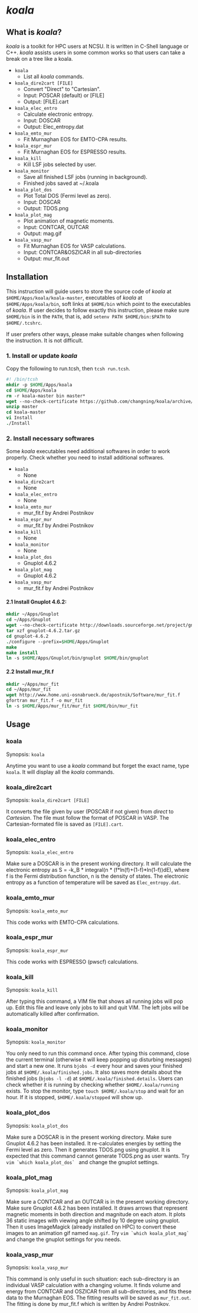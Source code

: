 # *koala*
## What is *koala*?
*koala* is a toolkit for HPC users at NCSU. It is written in C-Shell language or C++. *koala* assists users in some common works so that users can take a break on a tree like a koala.

- `koala`
    - List all *koala* commands.
- `koala_dire2cart [FILE]`
    - Convert "Direct" to "Cartesian".
    - Input: POSCAR (default) or [FILE]
    - Output: [FILE].cart
- `koala_elec_entro`
    - Calculate electronic entropy.
    - Input: DOSCAR
    - Output: Elec_entropy.dat
- `koala_emto_mur`
    - Fit Murnaghan EOS for EMTO-CPA results.
- `koala_espr_mur`
    - Fit Murnaghan EOS for ESPRESSO results.
- `koala_kill`
    - Kill LSF jobs selected by user.
- `koala_monitor`
    - Save all finished LSF jobs (running in background).
    - Finished jobs saved at ~/.koala
- `koala_plot_dos`
    - Plot Total DOS (Fermi level as zero).
    - Input: DOSCAR
    - Output: TDOS.png
- `koala_plot_mag`
    - Plot animation of magnetic moments.
    - Input: CONTCAR, OUTCAR
    - Output: mag.gif
- `koala_vasp_mur`
    - Fit Murnaghan EOS for VASP calculations.
    - Input: CONTCAR&OSZICAR in all sub-directories
    - Output: mur_fit.out

## Installation
This instruction will guide users to store the source code of *koala* at `$HOME/Apps/koala/koala-master`, executables of *koala* at `$HOME/Apps/koala/bin`, soft links at `$HOME/bin` which point to the executables of *koala*. If user decides to follow exactly this instruction, please make sure `$HOME/bin` is in the `PATH`, that is, add `setenv PATH $HOME/bin:$PATH` to `$HOME/.tcshrc`.

If user prefers other ways, please make suitable changes when following the instruction. It is not difficult.

### 1. Install or update *koala*
Copy the following to run.tcsh, then `tcsh run.tcsh`.
```tcsh
#! /bin/tcsh
mkdir -p $HOME/Apps/koala
cd $HOME/Apps/koala
rm -r koala-master bin master*
wget --no-check-certificate https://github.com/changning/koala/archive/master.zip
unzip master
cd koala-master
vi Install
./Install
```

### 2. Install necessary softwares
Some *koala* executables need additional softwares in order to work properly. Check whether you need to install additional softwares.

- `koala`
    - None
- `koala_dire2cart`
    - None
- `koala_elec_entro`
    - None
- `koala_emto_mur`
    - mur_fit.f by Andrei Postnikov
- `koala_espr_mur`
    - mur_fit.f by Andrei Postnikov
- `koala_kill`
    - None
- `koala_monitor`
    - None
- `koala_plot_dos`
    - Gnuplot 4.6.2
- `koala_plot_mag`
    - Gnuplot 4.6.2
- `koala_vasp_mur`
    - mur_fit.f by Andrei Postnikov

#### 2.1 Install Gnuplot 4.6.2:
```tcsh
mkdir ~/Apps/Gnuplot
cd ~/Apps/Gnuplot
wget --no-check-certificate http://downloads.sourceforge.net/project/gnuplot/gnuplot/4.6.2/gnuplot-4.6.2.tar.gz
tar xzf gnuplot-4.6.2.tar.gz
cd gnuplot-4.6.2
./configure --prefix=$HOME/Apps/Gnuplot
make
make install
ln -s $HOME/Apps/Gnuplot/bin/gnuplot $HOME/bin/gnuplot
```

#### 2.2 Install mur_fit.f
```tcsh
mkdir ~/Apps/mur_fit
cd ~/Apps/mur_fit
wget http://www.home.uni-osnabrueck.de/apostnik/Software/mur_fit.f
gfortran mur_fit.f -o mur_fit
ln -s $HOME/Apps/mur_fit/mur_fit $HOME/bin/mur_fit
```

## Usage
### koala
Synopsis: `koala`

Anytime you want to use a *koala* command but forget the exact name, type `koala`. It will display all the *koala* commands.

### koala_dire2cart
Synopsis: `koala_dire2cart [FILE]`

It converts the file given by user (POSCAR if not given) from *direct* to *Cartesian*. The file must follow the format of POSCAR in VASP. The Cartesian-formated file is saved as `[FILE].cart`.

### koala_elec_entro
Synopsis: `koala_elec_entro`

Make sure a DOSCAR is in the present working directory. It will calculate the electronic entropy as S = -k_B * integral(n * (f*ln(f)+(1-f)*ln(1-f))dE), where f is the Fermi distribution function, n is the density of states. The electronic entropy as a function of temperature will be saved as `Elec_entropy.dat`.

### koala_emto_mur
Synopsis: `koala_emto_mur`

This code works with EMTO-CPA calculations.

### koala_espr_mur
Synopsis: `koala_espr_mur`

This code works with ESPRESSO (pwscf) calculations.

### koala_kill
Synopsis: `koala_kill`

After typing this command, a VIM file that shows all running jobs will pop up. Edit this file and leave only jobs to kill and quit VIM. The left jobs will be automatically killed after confirmation.

### koala_monitor
Synopsis: `koala_monitor`

You only need to run this command once. After typing this command, close the current terminal (otherwise it will keep popping up disturbing messages) and start a new one. It runs `bjobs -d` every hour and saves your finished jobs at `$HOME/.koala/finished.jobs`. It also saves more details about the finished jobs (`bjobs -l -d`) at `$HOME/.koala/finished.details`. Users can check whether it is running by checking whether `$HOME/.koala/running` exists. To stop the monitor, type `touch $HOME/.koala/stop` and wait for an hour. If it is stopped, `$HOME/.koala/stopped` will show up.

### koala_plot_dos
Synopsis: `koala_plot_dos`

Make sure a DOSCAR is in the present working directory. Make sure Gnuplot 4.6.2 has been installed. It re-calculates energies by setting the Fermi level as zero. Then it generates TDOS.png using gnuplot. It is expected that this command cannot generate TODS.png as user wants. Try ``vim `which koala_plot_dos` `` and change the gnuplot settings.

### koala_plot_mag
Synopsis: `koala_plot_mag`

Make sure a CONTCAR and an OUTCAR is in the present working directory. Make sure Gnuplot 4.6.2 has been installed. It draws arrows that represent magnetic moments in both direction and magnitude on each atom. It plots 36 static images with viewing angle shifted by 10 degree using gnuplot. Then it uses ImageMagick (already installed on HPC) to convert these images to an animation gif named `mag.gif`. Try ``vim `which koala_plot_mag` `` and change the gnuplot settings for you needs.

### koala_vasp_mur
Synopsis: `koala_vasp_mur`

This command is only useful in such situation: each sub-directory is an individual VASP calculation with a changing volume. It finds volume and energy from CONTCAR and OSZICAR from all sub-directories, and fits these data to the Murnaghan EOS. The fitting results will be saved as `mur_fit.out`. The fitting is done by mur_fit.f which is written by Andrei Postnikov.
